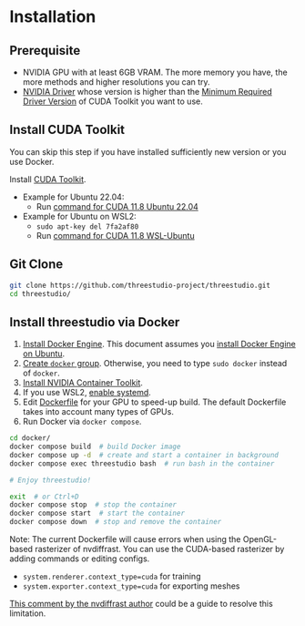 # Installation

## Prerequisite

- NVIDIA GPU with at least 6GB VRAM. The more memory you have, the more methods and higher resolutions you can try.
- [NVIDIA Driver](https://www.nvidia.com/Download/index.aspx) whose version is higher than the [Minimum Required Driver Version](https://docs.nvidia.com/cuda/cuda-toolkit-release-notes/index.html) of CUDA Toolkit you want to use.

## Install CUDA Toolkit

You can skip this step if you have installed sufficiently new version or you use Docker.

Install [CUDA Toolkit](https://developer.nvidia.com/cuda-toolkit-archive).

- Example for Ubuntu 22.04:
  - Run [command for CUDA 11.8 Ubuntu 22.04](https://developer.nvidia.com/cuda-11-8-0-download-archive?target_os=Linux&target_arch=x86_64&Distribution=Ubuntu&target_version=22.04&target_type=deb_local)
- Example for Ubuntu on WSL2:
  - `sudo apt-key del 7fa2af80`
  - Run [command for CUDA 11.8 WSL-Ubuntu](https://developer.nvidia.com/cuda-11-8-0-download-archive?target_os=Linux&target_arch=x86_64&Distribution=WSL-Ubuntu&target_version=2.0&target_type=deb_local)

## Git Clone

```bash
git clone https://github.com/threestudio-project/threestudio.git
cd threestudio/
```

## Install threestudio via Docker

1. [Install Docker Engine](https://docs.docker.com/engine/install/).
   This document assumes you [install Docker Engine on Ubuntu](https://docs.docker.com/engine/install/ubuntu/).
2. [Create `docker` group](https://docs.docker.com/engine/install/linux-postinstall/).
   Otherwise, you need to type `sudo docker` instead of `docker`.
3. [Install NVIDIA Container Toolkit](https://docs.nvidia.com/datacenter/cloud-native/container-toolkit/latest/install-guide.html#setting-up-nvidia-container-toolkit).
4. If you use WSL2, [enable systemd](https://learn.microsoft.com/en-us/windows/wsl/wsl-config#systemd-support).
5. Edit [Dockerfile](../docker/Dockerfile) for your GPU to speed-up build.
   The default Dockerfile takes into account many types of GPUs.
6. Run Docker via `docker compose`.

```bash
cd docker/
docker compose build  # build Docker image
docker compose up -d  # create and start a container in background
docker compose exec threestudio bash  # run bash in the container

# Enjoy threestudio!

exit  # or Ctrl+D
docker compose stop  # stop the container
docker compose start  # start the container
docker compose down  # stop and remove the container
```

Note: The current Dockerfile will cause errors when using the OpenGL-based rasterizer of nvdiffrast.
You can use the CUDA-based rasterizer by adding commands or editing configs.

- `system.renderer.context_type=cuda` for training
- `system.exporter.context_type=cuda` for exporting meshes

[This comment by the nvdiffrast author](https://github.com/NVlabs/nvdiffrast/issues/94#issuecomment-1288566038) could be a guide to resolve this limitation.
